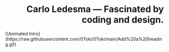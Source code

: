 <h1 align="Right">
   Carlo Ledesma &mdash; Fascinated by coding and design.
</h1>
![Animated Intro](https://raw.githubusercontent.com/0Toki/0Toki/main/Add%20a%20heading.gif)

